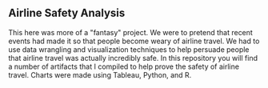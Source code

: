 ## Airline Safety Analysis

This here was more of a "fantasy" project. We were to pretend that recent events had made it so that people become weary of airline travel. We had to use data wrangling and visualization techniques to help persuade people that airline travel was actually incredibly safe. In this repository you will find a number of artifacts that I compiled to help prove the safety of airline travel. Charts were made using Tableau, Python, and R.
